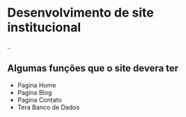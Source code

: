 # Desenvolvimento de site institucional

..
## Algumas funções que o site devera ter
- Pagina Home
- Pagina Blog
- Pagina Contato
- Tera Banco de Dados